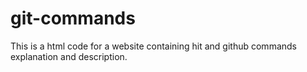 # git-commands
This is a html code for a website containing hit and github commands explanation and description. 
